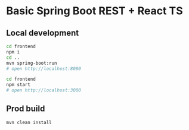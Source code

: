 # Basic Spring Boot REST + React TS

## Local development

```bash
cd frontend
npm i
cd ..
mvn spring-boot:run
# open http://localhost:8080

cd frontend
npm start
# open http://localhost:3000
```

## Prod build

```bash
mvn clean install
```
